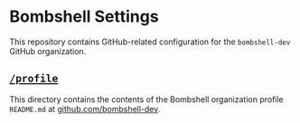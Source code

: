 # Bombshell Settings

This repository contains GitHub-related configuration for the `bombshell-dev` GitHub organization.

## [`/profile`](./profile/README.md)

This directory contains the contents of the Bombshell organization profile `README.md` at [github.com/bombshell-dev](https://github.com/bombshell-dev).
